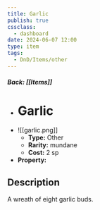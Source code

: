 ```yaml
---
title: Garlic
publish: true
cssclass:
  - dashboard
date: 2024-06-07 12:00
type: item
tags:
  - DnD/Items/other
---
```


##### Back: [[Items]]

- # Garlic
- ![[garlic.png]]
    - **Type:** Other
    - **Rarity:** mundane
    - **Cost:** 2 sp
- **Property:** 



## Description 

A wreath of eight garlic buds.
